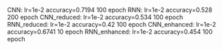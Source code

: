CNN: lr=1e-2 accuracy=0.7194 100 epoch
RNN: lr=1e-2 accuracy=0.528 200 epoch
CNN_reduced: lr=1e-2 accuracy=0.534  100 epoch
RNN_reduced: lr=1e-2 accuracy=0.42   100 epoch
CNN_enhanced: lr=1e-2 accuracy=0.6741   10 epoch
RNN_enhanced: lr=1e-2 accuracy=0.454    100 epoch